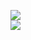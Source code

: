 [![](https://img.shields.io/badge/Made%20With-Github%20Spray-lightgrey.svg?style=for-the-badge&logo=github)](https://github.com/Annihil/github-spray#10771)  
[![](https://i.imgur.com/2DrTn0Z.gif)](https://github.com/Annihil/github-spray)